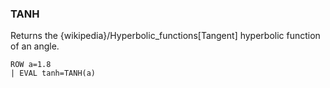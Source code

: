 <!--
This is generated by ESQL's AbstractFunctionTestCase. Do no edit it. See ../README.md for how to regenerate it.
-->

### TANH
Returns the {wikipedia}/Hyperbolic_functions[Tangent] hyperbolic function of an angle.

```
ROW a=1.8 
| EVAL tanh=TANH(a)
```
